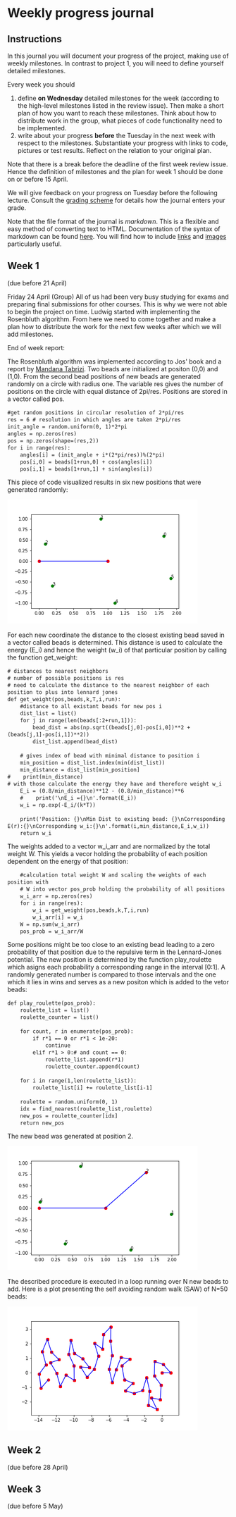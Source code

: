 # Weekly progress journal

## Instructions

In this journal you will document your progress of the project, making use of weekly milestones. In contrast to project 1, you will need to define yourself detailed milestones.

Every week you should 

1. define **on Wednesday** detailed milestones for the week (according to the
   high-level milestones listed in the review issue).
   Then make a short plan of how you want to 
   reach these milestones. Think about how to distribute work in the group, 
   what pieces of code functionality need to be implemented. 
2. write about your progress **before** the Tuesday in the next week with
   respect to the milestones. Substantiate your progress with links to code,
   pictures or test results. Reflect on the relation to your original plan.

Note that there is a break before the deadline of the first week review
issue. Hence the definition of milestones and the plan for week 1 should be
done on or before 15 April.

We will give feedback on your progress on Tuesday before the following lecture. Consult the 
[grading scheme](https://computationalphysics.quantumtinkerer.tudelft.nl/proj2-grading/) 
for details how the journal enters your grade.

Note that the file format of the journal is *markdown*. This is a flexible and easy method of 
converting text to HTML. 
Documentation of the syntax of markdown can be found 
[here](https://docs.gitlab.com/ee/user/markdown.html#gfm-extends-standard-markdown). 
You will find how to include [links](https://docs.gitlab.com/ee/user/markdown.html#links) and 
[images](https://docs.gitlab.com/ee/user/markdown.html#images) particularly
useful.

## Week 1
(due before 21 April)

Friday 24 April (Group)
All of us had been very busy studying for exams and preparing final submissions for other courses. This is why we were not able to begin the project on time. Ludwig started with implementing the Rosenbluth algorithm. From here we need to come together and make a plan how to distribute the work for the next few weeks after which we will add milestones.


End of week report:

The Rosenbluth algorithm was implemented according to Jos' book and a report by [Mandana Tabrizi](https://yorkspace.library.yorku.ca/xmlui/bitstream/handle/10315/30743/Tabrizi_Mandana_2015_Masters.pdf?sequence=2&isAllowed=y). Two beads are initialized at positon (0,0) and (1,0). From the second bead positions of new beads are generated randomly on a circle with radius one. The variable res  gives the number of positions on the circle with equal distance of 2pi/res. Positions are stored in a vector called pos. 


```
#get random positions in circular resolution of 2*pi/res
res = 6 # resolution in which angles are taken 2*pi/res
init_angle = random.uniform(0, 1)*2*pi
angles = np.zeros(res)
pos = np.zeros(shape=(res,2))
for i in range(res):
    angles[i] = (init_angle + i*(2*pi/res))%(2*pi)
    pos[i,0] = beads[1+run,0] + cos(angles[i])
    pos[i,1] = beads[1+run,1] + sin(angles[i])
```

This piece of code visualized results in six new positions that were generated randomly:

![alt text](img/week1/possible_pos.png "Generated follow up positions")

For each new coordinate the distance to the closest existing bead saved in a vector called beads is determined. This distance is used to calculate the energy (E_i) and hence the weight (w_i) of that particular position by calling the function get_weight:

```
# distances to nearest neighbors
# number of possible positions is res
# need to calculate the distance to the nearest neighbor of each position to plus into lennard jones
def get_weight(pos,beads,k,T,i,run):    
    #distance to all existant beads for new pos i
    dist_list = list()
    for j in range(len(beads[:2+run,1])):
        bead_dist = abs(np.sqrt((beads[j,0]-pos[i,0])**2 + (beads[j,1]-pos[i,1])**2))
        dist_list.append(bead_dist)
        
    # gives index of bead with minimal distance to position i
    min_position = dist_list.index(min(dist_list))
    min_distance = dist_list[min_position]
#    print(min_distance)
# with those calculate the energy they have and therefore weight w_i
    E_i = (0.8/min_distance)**12 - (0.8/min_distance)**6
    #    print('\nE_i ={}\n'.format(E_i))
    w_i = np.exp(-E_i/(k*T))
        
    print('Position: {}\nMin Dist to existing bead: {}\nCorresponding E(r):{}\nCorresponding w_i:{}\n'.format(i,min_distance,E_i,w_i))
    return w_i
```

The weights added to a vector w_i_arr and are normalized by the total weight W. This yields a vecor holding the probability of each position dependent on the energy of that position:

```
    #calculation total weight W and scaling the weights of each position with 
    # W into vector pos_prob holding the probability of all positions
    w_i_arr = np.zeros(res)
    for i in range(res):
        w_i = get_weight(pos,beads,k,T,i,run)
        w_i_arr[i] = w_i
    W = np.sum(w_i_arr)
    pos_prob = w_i_arr/W
```

Some positions might be too close to an existing bead leading to a zero probability of that position due to the repulsive term in the Lennard-Jones potential. The new position is determined by the function play_roulette which asigns each probability a corresponding range in the interval [0:1]. A randomly generated number is compared to those intervals and the one which it lies in wins and serves as a new positon which is added to the vetor beads: 

```
def play_roulette(pos_prob):
    roulette_list = list()
    roulette_counter = list()
    
    for count, r in enumerate(pos_prob):
        if r*1 == 0 or r*1 < 1e-20:
            continue
        elif r*1 > 0:# and count == 0:
            roulette_list.append(r*1)
            roulette_counter.append(count)

    for i in range(1,len(roulette_list)):
        roulette_list[i] += roulette_list[i-1] 
        
    roulette = random.uniform(0, 1)
    idx = find_nearest(roulette_list,roulette)
    new_pos = roulette_counter[idx]
    return new_pos
```

The new bead was generated at position 2. 

![alt text](img/week1/new_bead.png "New bead")

The described procedure is executed in a loop running over N new beads to add. Here is a plot presenting the self avoiding random walk (SAW) of N=50 beads:

![alt text](img/week1/50_beads.png "50 beads")


## Week 2
(due before 28 April)


## Week 3
(due before 5 May)


